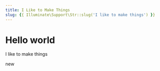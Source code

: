 ```yaml
---
title: I Like to Make Things
slug: {{ Illuminate\Support\Str::slug('I like to make things') }}
---
```


# Hello world

I like to make things

new
